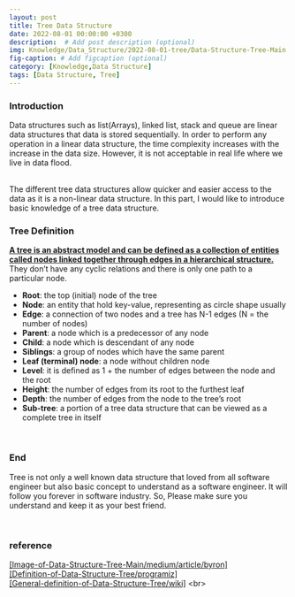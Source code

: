```yaml
---
layout: post
title: Tree Data Structure
date: 2022-08-01 00:00:00 +0300
description:  # Add post description (optional)
img: Knowledge/Data_Structure/2022-08-01-tree/Data-Structure-Tree-Main.jpeg
fig-caption: # Add figcaption (optional)
category: [Knowledge,Data Structure]
tags: [Data Structure, Tree]
---
```


### Introduction
Data structures such as list(Arrays), linked list, stack and queue are linear data structures that data is stored sequentially. In order to perform any operation in a linear data structure, the time complexity increases with the increase in the data size. However, it is not acceptable in real life where we live in data flood.

<br>
The different tree data structures allow quicker and easier access to the data as it is a non-linear data structure. In this part, I would like to introduce basic knowledge of a tree data structure.


### Tree Definition
**<ins>A tree is an abstract model and can be defined as a collection of entities called nodes linked together through edges in a hierarchical structure.</ins>** They don’t have any cyclic relations and there is only one path to a particular node.
<br>

- **Root**: the top (initial) node of the tree
- **Node**: an entity that hold key-value, representing as circle shape usually
- **Edge**: a connection of two nodes and a tree has N-1 edges (N = the number of nodes)
- **Parent**: a node which is a predecessor of any node
- **Child**: a node which is descendant of any node
- **Siblings**: a group of nodes which have the same parent
- **Leaf (terminal) node**: a node without children node
- **Level**: it is defined as 1 + the number of edges between the node and the root
- **Height**: the number of edges from its root to the furthest leaf
- **Depth**: the number of edges from the node to the tree’s root
- **Sub-tree**: a portion of a tree data structure that can be viewed as a complete tree in itself

<br>

### End
Tree is not only a well known data structure that loved from all software engineer but also basic concept to understand as a software engineer. It will follow you forever in software industry. So, Please make sure you understand and keep it as your best friend.

<br>

### reference
[\[Image-of-Data-Structure-Tree-Main/medium/article/byron\]](https://medium.com/@byron.skoutaris/trees-4af9458252a8) <br>
[\[Definition-of-Data-Structure-Tree/programiz\]](https://www.programiz.com/dsa/trees) <br>
[\[General-definition-of-Data-Structure-Tree/wiki\]](https://en.wikipedia.org/wiki/Tree_(data_structure)) <br>
